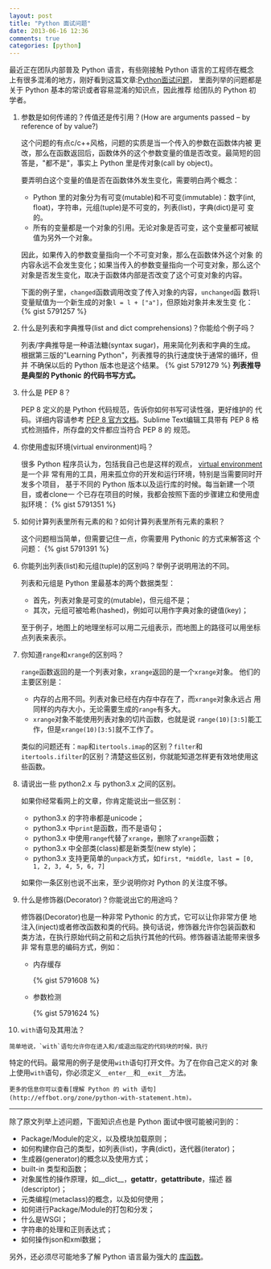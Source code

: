 ```yaml
---
layout: post
title: "Python 面试问题"
date: 2013-06-16 12:36
comments: true
categories: [python]
---
```


[python-interview-QA]: http://ilian.i-n-i.org/python-interview-question-and-answers/

最近正在团队内部普及 Python 语言，有些刚接触 Python 语言的工程师在概念
上有很多混淆的地方，刚好看到这篇文章:[Python面试问题][python-interview-QA]，
里面列举的问题都是关于 Python 基本的常识或者容易混淆的知识点，因此推荐
给团队的 Python 初学者。

<!--more-->

1.  参数是如何传递的？传值还是传引用？(How are arguments passed – by
reference of by value?)

    这个问题的有点c/c++风格，问题的实质是当一个传入的参数在函数体内被
更改，那么在函数返回后，函数体外的这个参数变量的值是否改变。最简短的回
答是，"都不是"，事实上 Python 里是传对象(call by object)。

    要弄明白这个变量的值是否在函数体外发生变化，需要明白两个概念：

    - Python 里的对象分为有可变(mutable)和不可变(immutable)：数字(int,
      float)，字符串，元组(tuple)是不可变的，列表(list)，字典(dict)是可
      变的。
    - 所有的变量都是一个对象的引用。无论对象是否可变，这个变量都可被赋
      值为另外一个对象。

    因此，如果传入的参数变量指向一个不可变对象，那么在函数体外这个对象
的内容永远不会发生变化；如果当传入的参数变量指向一个可变对象，那么这个
对象是否发生变化，取决于函数体内部是否改变了这个可变对象的内容。

    下面的例子里，`changed`函数调用改变了传入对象的内容，`unchanged`函
数将`l`变量赋值为一个新生成的对象`l = l + ["a"]`，但原始对象并未发生变
化：
    {% gist 5791257 %}

2.  什么是列表和字典推导(list and dict comprehensions)？你能给个例子吗？

    列表/字典推导是一种语法糖(syntax sugar)，用来简化列表和字典的生成。
根据第三版的"Learning Python"，列表推导的执行速度快于通常的循环，但并
不确保以后的 Python 版本也是这个结果。
    {% gist 5791279 %}
    **列表推导是典型的 Pythonic 的代码书写方式。**

3.  什么是 PEP 8？

    PEP 8 定义的是 Python 代码规范，告诉你如何书写可读性强，更好维护的
代码。详细内容请参考
[PEP 8 官方文档](http://www.python.org/dev/peps/pep-0008/)。Sublime
Text编辑工具带有 PEP 8 格式检测插件，所存盘的文件都应当符合 PEP 8 的
规范。

4.  你使用虚拟环境(virtual environment)吗？

    很多 Python 程序员认为，包括我自己也是这样的观点，
[virtual environment](https://pypi.python.org/pypi/virtualenv)是一个非
常有用的工具，用来孤立你的开发和运行环境，特别是当需要同时开发多个项目，
基于不同的 Python 版本以及运行库的时候。每当新建一个项目，或者clone一
个已存在项目的时候，我都会按照下面的步骤建立和使用虚拟环境：
    {% gist 5791351 %}

5.  如何计算列表里所有元素的和？如何计算列表里所有元素的乘积？

    这个问题相当简单，但需要记住一点，你需要用 Pythonic 的方式来解答这
个问题：
    {% gist 5791391 %}

6.  你能列出列表(list)和元组(tuple)的区别吗？举例子说明用法的不同。

    列表和元组是 Python 里最基本的两个数据类型：

    - 首先，列表对象是可变的(mutable)，但元组不是；
    - 其次，元组可被哈希(hashed)，例如可以用作字典对象的键值(key)；

    至于例子，地图上的地理坐标可以用二元组表示，而地图上的路径可以用坐标
点列表来表示。

7.  你知道`range`和`xrange`的区别吗？

    `range`函数返回的是一个列表对象，`xrange`返回的是一个`xrange`对象。
他们的主要区别是：
    - 内存的占用不同。列表对象已经在内存中存在了，而`xrange`对象永远占
      用同样的内存大小，无论需要生成的`range`有多大。
    - `xrange`对象不能使用列表对象的切片函数，也就是说
      `range(10)[3:5]`能工作，但是`xrange(10)[3:5]`就不工作了。

    类似的问题还有：`map`和`itertools.imap`的区别？`filter`和
`itertools.ifilter`的区别？清楚这些区别，你就能知道怎样更有效地使用这
些函数。

8.  请说出一些 python2.x 与 python3.x 之间的区别。

    如果你经常看网上的文章，你肯定能说出一些区别：

    - python3.x 的字符串都是unicode；
    - python3.x 中`print`是函数，而不是语句；
    - python3.x 中使用`range`代替了`xrange`，删除了`xrange`函数；
    - python3.x 中全部类(class)都是新类型(new style)；
    - python3.x 支持更简单的`unpack`方式，如`first, *middle, last = [0, 1, 2, 3, 4, 5, 6, 7]`

    如果你一条区别也说不出来，至少说明你对 Python 的关注度不够。

9.  什么是修饰器(Decorator)？你能说出它的用途吗？

    修饰器(Decorator)也是一种非常 Pythonic 的方式，它可以让你非常方便
地注入(inject)或者修改函数和类的代码。换句话说，修饰器允许你包装函数和
类方法，在执行原始代码之前和之后执行其他的代码。修饰器语法能带来很多非
常有意思的编码方式，例如：
    - 内存缓存
    
        {% gist 5791608 %}
    
    - 参数检测
    
        {% gist 5791624 %}

10.  `with`语句及其用法？

    简单地说，`with`语句允许你在进入和/或退出指定的代码块的时候，执行
特定的代码。最常用的例子是使用`with`语句打开文件。为了在你自己定义的对
象上使用`with`语句，你必须定义`__enter__`和`__exit__`方法。

    更多的信息你可以查看[理解 Python 的 with 语句](http://effbot.org/zone/python-with-statement.htm)。

---

除了原文列举上述问题，下面知识点也是 Python 面试中很可能被问到的：

- Package/Module的定义，以及模块加载原则；
- 如何构建你自己的类型，如列表(list)，字典(dict)，迭代器(iterator)；
- 生成器(generator)的概念以及使用方式；
- built-in 类型和函数；
- 对象属性的操作原理，如__dict__，__getattr__，__getattribute__，描述
  器(descriptor)；
- 元类编程(metaclass)的概念，以及如何使用；
- 如何进行Package/Module的打包和分发；
- 什么是WSGI；
- 字符串的处理和正则表达式；
- 如何操作json和xml数据；

另外，还必须尽可能地多了解 Python 语言最为强大的
[库函数](http://docs.python.org/2/library/)。
